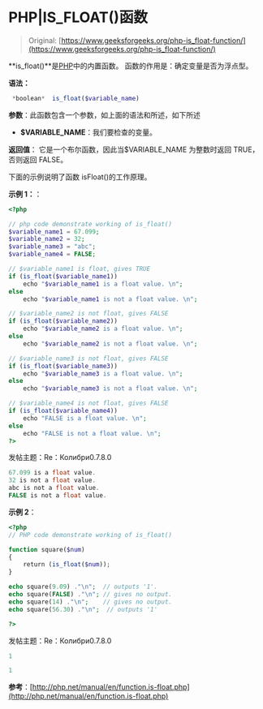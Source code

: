 # PHP|IS_FLOAT()函数

> Original: [https://www.geeksforgeeks.org/php-is_float-function/](https://www.geeksforgeeks.org/php-is_float-function/)

**is_float()**是[PHP](https://www.geeksforgeeks.org/php/)中的内置函数。 函数的作用是：确定变量是否为浮点型。

**语法：**

```php
 *boolean*  is_float($variable_name)
```

**参数**：此函数包含一个参数，如上面的语法和所述，如下所述

*   **$VARIABLE_NAME**：我们要检查的变量。

**返回值**：
它是一个布尔函数，因此当$VARIABLE_NAME 为整数时返回 TRUE，否则返回 FALSE。

下面的示例说明了函数 isFloat()的工作原理。

**示例 1：**：

```php
<?php

// php code demonstrate working of is_float()
$variable_name1 = 67.099;
$variable_name2 = 32;
$variable_name3 = "abc";
$variable_name4 = FALSE;

// $variable_name1 is float, gives TRUE
if (is_float($variable_name1))
    echo "$variable_name1 is a float value. \n";
else
    echo "$variable_name1 is not a float value. \n";

// $variable_name2 is not float, gives FALSE
if (is_float($variable_name2))
    echo "$variable_name2 is a float value. \n";
else
    echo "$variable_name2 is not a float value. \n";

// $variable_name3 is not float, gives FALSE
if (is_float($variable_name3))
    echo "$variable_name3 is a float value. \n";
else
    echo "$variable_name3 is not a float value. \n";

// $variable_name4 is not float, gives FALSE
if (is_float($variable_name4))
    echo "FALSE is a float value. \n";
else
    echo "FALSE is not a float value. \n";
?>
```

发帖主题：Re：Колибри0.7.8.0

```php
67.099 is a float value. 
32 is not a float value. 
abc is not a float value. 
FALSE is not a float value. 

```

**示例 2**：

```php
<?php
// PHP code demonstrate working of is_float()

function square($num)
{
    return (is_float($num));
}

echo square(9.09) ."\n";  // outputs '1'.
echo square(FALSE) ."\n"; // gives no output.
echo square(14) ."\n";    // gives no output.
echo square(56.30) ."\n";  // outputs '1'

?>
```

发帖主题：Re：Колибри0.7.8.0

```php
1

1

```

**参考**：[http://php.net/manual/en/function.is-float.php](http://php.net/manual/en/function.is-float.php)
